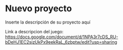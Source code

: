 # Nuevo proyecto
Inserte la descripción de su proyecto aquí

Link a descripcion del juego: https://docs.google.com/document/d/1NPA3r7cDS_RU-bDeHJ1EC2sjzUkPx9eekRaL_6zbptw/edit?usp=sharing
